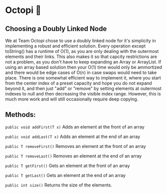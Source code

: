 # Octopi :octopus:

## Choosing a Doubly Linked Node
We at Team Octopi chose to use a doubly linked node for it's simplicity in implementing a robust and efficient solution. Every operation except toString() has a runtime of O(1), as you are only dealing with the outermost elements and their links. This also makes it so that capcity restrictions are not a problem, as you don't have to keep expanding an Array or ArrayList. If using an array based solution then your O(1) time would only be ammortized and there would be edge cases of O(n) in case swaps would need to take place. There is one somewhat efficient way to implement it, where you start from the center index of a preset capacity and hope you do not expand beyond it, and then just "add" or "remove" by setting elements at outermost indexes to null and then decreasing the visible index range. However, this is much more work and will still occasionally require deep copying.

## Methods:
`public void addFirst(T x)`
Adds an element at the front of an array

`public void addLast(T x)`
Adds an element at the end of an array

`public T removeFirst()`
Removes an element at the front of an array

`public T removeLast()`
Removes an element at the end of an array

`public T getFirst()`
Gets an element at the front of an array

`public T getLast()`
Gets an element at the end of an array

`public int size()`
Returns the size of the elements.
